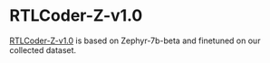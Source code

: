 # RTLCoder-Z-v1.0

[RTLCoder-Z-v1.0](https://huggingface.co/ishorn5/RTLCoder-Z-v1.0) is based on Zephyr-7b-beta and finetuned on our collected dataset. 
